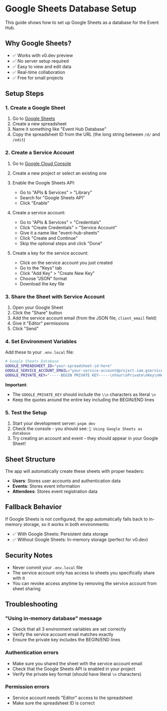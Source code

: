 # Google Sheets Database Setup

This guide shows how to set up Google Sheets as a database for the Event Hub.

## Why Google Sheets?

- ✅ Works with v0.dev preview
- ✅ No server setup required
- ✅ Easy to view and edit data
- ✅ Real-time collaboration
- ✅ Free for small projects

## Setup Steps

### 1. Create a Google Sheet

1. Go to [Google Sheets](https://sheets.google.com)
2. Create a new spreadsheet
3. Name it something like "Event Hub Database"
4. Copy the spreadsheet ID from the URL (the long string between `/d/` and `/edit`)

### 2. Create a Service Account

1. Go to [Google Cloud Console](https://console.cloud.google.com)
2. Create a new project or select an existing one
3. Enable the Google Sheets API:
   - Go to "APIs & Services" > "Library"
   - Search for "Google Sheets API"
   - Click "Enable"

4. Create a service account:
   - Go to "APIs & Services" > "Credentials"
   - Click "Create Credentials" > "Service Account"
   - Give it a name like "event-hub-sheets"
   - Click "Create and Continue"
   - Skip the optional steps and click "Done"

5. Create a key for the service account:
   - Click on the service account you just created
   - Go to the "Keys" tab
   - Click "Add Key" > "Create New Key"
   - Choose "JSON" format
   - Download the key file

### 3. Share the Sheet with Service Account

1. Open your Google Sheet
2. Click the "Share" button
3. Add the service account email (from the JSON file, `client_email` field)
4. Give it "Editor" permissions
5. Click "Send"

### 4. Set Environment Variables

Add these to your `.env.local` file:

```bash
# Google Sheets Database
GOOGLE_SPREADSHEET_ID="your-spreadsheet-id-here"
GOOGLE_SERVICE_ACCOUNT_EMAIL="your-service-account@project.iam.gserviceaccount.com"
GOOGLE_PRIVATE_KEY="-----BEGIN PRIVATE KEY-----\nYour\nPrivate\nKey\nHere\n-----END PRIVATE KEY-----\n"
```

**Important**: 
- The `GOOGLE_PRIVATE_KEY` should include the `\\n` characters as literal `\n`
- Keep the quotes around the entire key including the BEGIN/END lines

### 5. Test the Setup

1. Start your development server: `pnpm dev`
2. Check the console - you should see: `🔗 Using Google Sheets as database`
3. Try creating an account and event - they should appear in your Google Sheet!

## Sheet Structure

The app will automatically create these sheets with proper headers:

- **Users**: Stores user accounts and authentication data
- **Events**: Stores event information 
- **Attendees**: Stores event registration data

## Fallback Behavior

If Google Sheets is not configured, the app automatically falls back to in-memory storage, so it works in both environments:

- ✅ With Google Sheets: Persistent data storage
- ✅ Without Google Sheets: In-memory storage (perfect for v0.dev)

## Security Notes

- Never commit your `.env.local` file
- The service account only has access to sheets you specifically share with it
- You can revoke access anytime by removing the service account from sheet sharing

## Troubleshooting

### "Using in-memory database" message
- Check that all 3 environment variables are set correctly
- Verify the service account email matches exactly
- Ensure the private key includes the BEGIN/END lines

### Authentication errors
- Make sure you shared the sheet with the service account email
- Check that the Google Sheets API is enabled in your project
- Verify the private key format (should have literal `\n` characters)

### Permission errors
- Service account needs "Editor" access to the spreadsheet
- Make sure the spreadsheet ID is correct